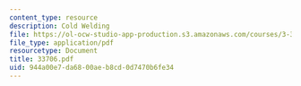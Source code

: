 ```yaml
---
content_type: resource
description: Cold Welding
file: https://ol-ocw-studio-app-production.s3.amazonaws.com/courses/3-37-welding-and-joining-processes-fall-2002/944a00e7da6800aeb8cd0d7470b6fe34_33706.pdf
file_type: application/pdf
resourcetype: Document
title: 33706.pdf
uid: 944a00e7-da68-00ae-b8cd-0d7470b6fe34
---
```

